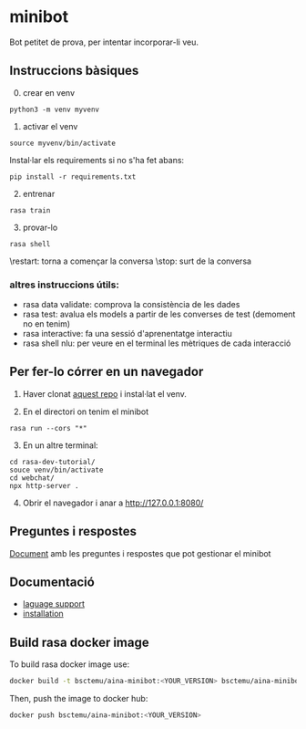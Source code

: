 # minibot

Bot petitet de prova, per intentar incorporar-li veu.

## Instruccions bàsiques
0) crear en venv
```
python3 -m venv myvenv
```

1) activar el venv
```
source myvenv/bin/activate
```
Instal·lar els requirements si no s'ha fet abans:
```
pip install -r requirements.txt
```

2) entrenar
```
rasa train
```

3) provar-lo 
```
rasa shell
```
\restart: torna a començar la conversa
\stop: surt de la conversa

### altres instruccions útils:
* rasa data validate: comprova la consistència de les dades
* rasa test: avalua els models a partir de les converses de test (demoment no en tenim)
* rasa interactive: fa una sessió d'aprenentatge interactiu
* rasa shell nlu: per veure en el terminal les mètriques de cada interacció

## Per fer-lo córrer en un navegador
1) Haver clonat [aquest repo](https://github.com/petr7555/rasa-dev-tutorial/) i instal·lat el venv.

2) En el directori on tenim el minibot

```
rasa run --cors "*"
```

3) En un altre terminal:

```
cd rasa-dev-tutorial/
souce venv/bin/activate
cd webchat/
npx http-server .
``` 

4) Obrir el navegador i anar a http://127.0.0.1:8080/

## Preguntes i respostes
[Document](https://docs.google.com/document/d/1ZOC0wRiWv2Ogmc3kf7xQtD-HhZrFjaF00zKGes5ct90/edit?usp=sharing) amb les preguntes i respostes que pot gestionar el minibot 



## Documentació
* [laguage support](https://rasa.com/docs/rasa/language-support/)
* [installation](https://rasa.com/docs/rasa/installation/)

## Build rasa docker image

To build rasa docker image use: 

```bash
docker build -t bsctemu/aina-minibot:<YOUR_VERSION> bsctemu/aina-minibot:latest .
```

Then, push the image to docker hub:

```bash
docker push bsctemu/aina-minibot:<YOUR_VERSION>
```
